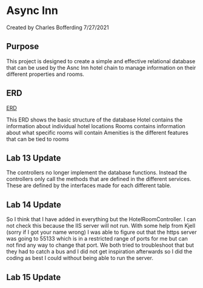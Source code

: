 # Async Inn
Created by Charles Bofferding
7/27/2021

## Purpose
This project is designed to create a simple and effective relational database that 
can be used by the Asnc Inn hotel chain to manage information on their different
properties and rooms.

## ERD
[ERD](async-inn-erd.png)

This ERD shows the basic structure of the database
Hotel contains the information about individual hotel locations
Rooms contains information about what specific rooms will contain
Amenities is the different features that can be tied to rooms

## Lab 13 Update
The controllers no longer implement the database functions. Instead the controllers only call
the methods that are defined in the different services. These are defined by the interfaces
made for each different table.

## Lab 14 Update
So I think that I have added in everything but the HotelRoomController. I can not check this because the 
IIS server will not run. With some help from Kjell (sorry if I got your name wrong) I was able to figure out
that the https server was going to 55133 which is in a restricted range of ports for me but can not find any
way to change that port. We both tried to troubleshoot that but they had to catch a bus and I did not get
inspiration afterwards so I did the coding as best I could without being able to run the server.

## Lab 15 Update
